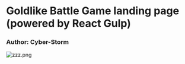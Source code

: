 # Goldlike Battle Game landing page (powered by React Gulp)
### Author: Cyber-Storm
<img src="https://github.com/Shinobi-Developer/shinobi-godlike-game_website_theme/blob/main/src/images/zzz.png?raw=true" alt="zzz.png">
